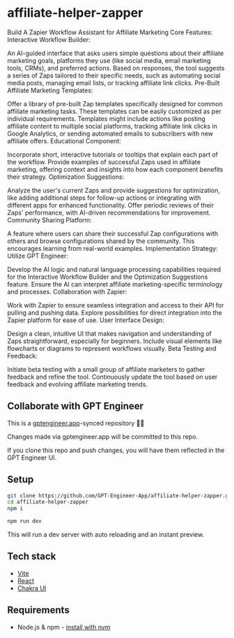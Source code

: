 # affiliate-helper-zapper

Build A 
Zapier Workflow Assistant for Affiliate Marketing
Core Features:
Interactive Workflow Builder:

An AI-guided interface that asks users simple questions about their affiliate marketing goals, platforms they use (like social media, email marketing tools, CRMs), and preferred actions.
Based on responses, the tool suggests a series of Zaps tailored to their specific needs, such as automating social media posts, managing email lists, or tracking affiliate link clicks.
Pre-Built Affiliate Marketing Templates:

Offer a library of pre-built Zap templates specifically designed for common affiliate marketing tasks. These templates can be easily customized as per individual requirements.
Templates might include actions like posting affiliate content to multiple social platforms, tracking affiliate link clicks in Google Analytics, or sending automated emails to subscribers with new affiliate offers.
Educational Component:

Incorporate short, interactive tutorials or tooltips that explain each part of the workflow.
Provide examples of successful Zaps used in affiliate marketing, offering context and insights into how each component benefits their strategy.
Optimization Suggestions:

Analyze the user's current Zaps and provide suggestions for optimization, like adding additional steps for follow-up actions or integrating with different apps for enhanced functionality.
Offer periodic reviews of their Zaps' performance, with AI-driven recommendations for improvement.
Community Sharing Platform:

A feature where users can share their successful Zap configurations with others and browse configurations shared by the community. This encourages learning from real-world examples.
Implementation Strategy:
Utilize GPT Engineer:

Develop the AI logic and natural language processing capabilities required for the Interactive Workflow Builder and the Optimization Suggestions feature.
Ensure the AI can interpret affiliate marketing-specific terminology and processes.
Collaboration with Zapier:

Work with Zapier to ensure seamless integration and access to their API for pulling and pushing data.
Explore possibilities for direct integration into the Zapier platform for ease of use.
User Interface Design:

Design a clean, intuitive UI that makes navigation and understanding of Zaps straightforward, especially for beginners.
Include visual elements like flowcharts or diagrams to represent workflows visually.
Beta Testing and Feedback:

Initiate beta testing with a small group of affiliate marketers to gather feedback and refine the tool.
Continuously update the tool based on user feedback and evolving affiliate marketing trends.

## Collaborate with GPT Engineer

This is a [gptengineer.app](https://gptengineer.app)-synced repository 🌟🤖

Changes made via gptengineer.app will be committed to this repo.

If you clone this repo and push changes, you will have them reflected in the GPT Engineer UI.

## Setup

```sh
git clone https://github.com/GPT-Engineer-App/affiliate-helper-zapper.git
cd affiliate-helper-zapper
npm i
```

```sh
npm run dev
```

This will run a dev server with auto reloading and an instant preview.

## Tech stack

- [Vite](https://vitejs.dev/)
- [React](https://react.dev/)
- [Chakra UI](https://chakra-ui.com/)

## Requirements

- Node.js & npm - [install with nvm](https://github.com/nvm-sh/nvm#installing-and-updating)
